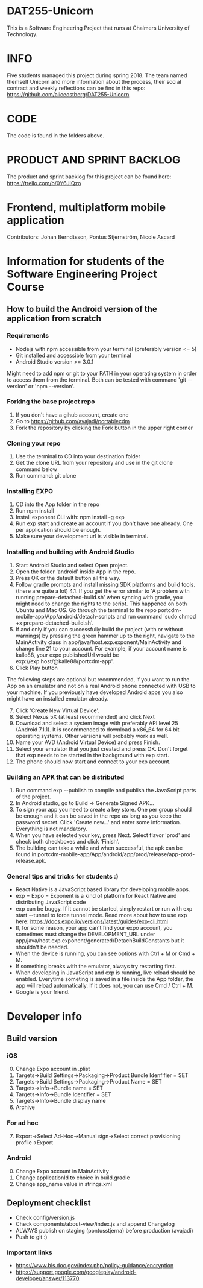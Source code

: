 # DAT255-Unicorn
This is a Software Engineering Project that runs at Chalmers University of Technology. 

# INFO
Five students managed this project during spring 2018. The team named themself Unicorn and more information about the process, their social contract and weekly reflections can be find in this repo: https://github.com/aliceostberg/DAT255-Unicorn

# CODE
The code is found in the folders above.

# PRODUCT AND SPRINT BACKLOG
The product and sprint backlog for this project can be found here: https://trello.com/b/0Y6JIQzo


# Frontend, multiplatform mobile application
Contributors: 
Johan Berndtsson, Pontus Stjernström, Nicole Ascard

# Information for students of the Software Engineering Project Course
## How to build the Android version of the application from scratch
### Requirements
* Nodejs with npm accessible from your terminal (preferably version <= 5)
* Git installed and accessible from your terminal
* Android Studio version >= 3.0.1

Might need to add npm or git to your PATH in your operating system in order to access
them from the terminal. Both can be tested with command 'git --version' or 'npm --version'.

### Forking the base project repo
1. If you don't have a gihub account, create one 
2. Go to https://github.com/avajadi/portablecdm
3. Fork the repository by clicking the Fork button in the upper right corner

### Cloning your repo
1. Use the terminal to CD into your destination folder
2. Get the clone URL from your repository and use in the git clone command below
2. Run command: git clone <your repositry URL>

### Installing EXPO
1. CD into the App folder in the repo
2. Run npm install
3. Install exponent CLI with: npm install -g exp
4. Run exp start and create an account if you don't have one already. One per application should be enough.
5. Make sure your development url is visible in terminal.

### Installing and building with Android Studio
1. Start Android Studio and select Open project.
2. Open the folder 'android' inside App in the repo.
3. Press OK or the default button all the way.
4. Follow gradle prompts and install missing SDK platforms and build tools. (there are quite a lot)
4.1. If you get the error similar to 'A problem with running prepare-detached-build.sh' when syncing with gradle, you might need to change the rights to the script. This happened on both Ubuntu and Mac OS. Go through the terminal to the repo portcdm-mobile-app/App/android/detach-scripts and run command 'sudo chmod +x prepare-detached-build.sh'.
5. If and only if you can successfully build the project (with or without warnings) by pressing the green hammer up to the right, navigate to the MainActivity class in app/java/host.exp.exponent/MainActivity and change line 21 to your account. For example, if your account name is kalle88, your expo publishedUrl would be exp://exp.host/@kalle88/portcdm-app'.
6. Click Play button

The following steps are optional but recommended, if you want to run the App on an emulator and not on a real Android phone connected with USB to your machine. If you previously have developed 
Android apps you also might have an installed emulator already.

7. Click 'Create New Virtual Device'.
8. Select Nexus 5X (at least recommended) and click Next
9. Download and select a system image with preferably API level 25 (Android 7.1.1). It is recommended to download a x86_64 for 64 bit operating systems. Other versions will probably work as well.
10. Name your AVD (Android Virtual Device) and press Finish.
11. Select your emulator that you just created and press OK. Don't forget that exp needs to be started in the background with exp start.
12. The phone should now start and connect to your exp account.

### Building an APK that can be distributed
1. Run command exp --publish to compile and publish the JavaScript parts of the project.
2. In Android studio, go to Build -> Generate Signed APK...
3. To sign your app you need to create a key store. One per group should be enough and it can be saved in the repo as long as you keep the password secret. Click 'Create new...' and enter some information. Everything is not mandatory.
4. When you have selected your key, press Next. Select flavor 'prod' and check both checkboxes and click 'Finish'.
5. The building can take a while and when successful, the apk can be found in portcdm-mobile-app/App/android/app/prod/release/app-prod-release.apk.

### General tips and tricks for students :)
* React Native is a JavaScript based library for developing mobile apps.
* exp = Expo = Exponent is a kind of platform for React Native and distributing JavaScript code
* exp can be buggy. If it cannot be started, simply restart or run with exp start --tunnel to force tunnel mode. Read more about how to use exp here: https://docs.expo.io/versions/latest/guides/exp-cli.html
* If, for some reason, your app can't find your expo account, you sometimes must change the DEVELOPMENT_URL under app/java/host.exp.exponent/generated/DetachBuildConstants but it shouldn't be needed.
* When the device is running, you can see options with Ctrl + M or Cmd + M.
* If something breaks with the emulator, always try restarting first.
* When developing in JavaScript and exp is running, live reload should be enabled. Everytime someting is saved in a file inside the App folder, the app will reload automatically. If it does not, you can use Cmd / Ctrl + M.
* Google is your friend.



# Developer info
## Build version
### iOS
0. Change Expo account in .plist
1. Targets->Build Settings->Packaging->Product Bundle Idenfifier = SET
2. Targets->Build Settings->Packaging->Product Name = SET
3. Targets->Info->Bundle name = SET
4. Targets->Info->Bundle Identifier = SET
5. Targets->Info->Bundle display name
6. Archive
### For ad hoc
7. Export->Select Ad-Hoc->Manual sign->Select correct provisioning profile->Export

### Android
0. Change Expo account in MainActivity
1. Change applicationId to choice in build.gradle
2. Change app_name value in strings.xml

## Deployment checklist
* Check config/version.js
* Check components/about-view/index.js and append Changelog
* ALWAYS publish on staging (pontusstjerna) before production (avajadi)
* Push to git :)

### Important links
* https://www.bis.doc.gov/index.php/policy-guidance/encryption
* https://support.google.com/googleplay/android-developer/answer/113770
